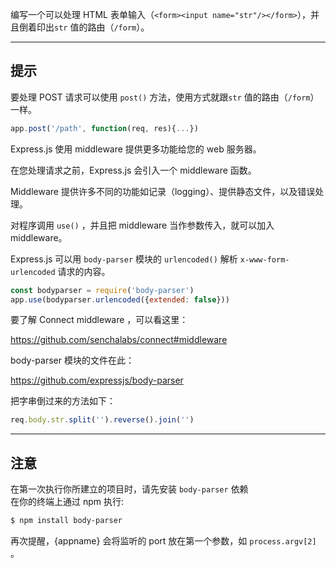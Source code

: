 
编写一个可以处理 HTML 表单输入（`<form><input name="str"/></form>`），并且倒着印出`str` 值的路由（`/form`）。

-----------------------------

## 提示

要处理 POST 请求可以使用 `post()` 方法，使用方式就跟`str` 值的路由（`/form`）一样。

```js
app.post('/path', function(req, res){...})
```

Express.js 使用 middleware 提供更多功能给您的 web 服务器。

在您处理请求之前，Express.js 会引入一个 middleware 函数。

Middleware 提供许多不同的功能如记录（logging）、提供静态文件，以及错误处理。

对程序调用 `use()` ，并且把 middleware 当作参数传入，就可以加入 middleware。

Express.js 可以用 `body-parser` 模块的 `urlencoded()` 解析 `x-www-form-urlencoded` 请求的内容。

```js
const bodyparser = require('body-parser')
app.use(bodyparser.urlencoded({extended: false}))
```

要了解 Connect middleware ，可以看这里：

  https://github.com/senchalabs/connect#middleware

body-parser 模块的文件在此：

  https://github.com/expressjs/body-parser

把字串倒过来的方法如下：

```js
req.body.str.split('').reverse().join('')
```

-----------------------------

## 注意

在第一次执行你所建立的项目时，请先安装 `body-parser` 依赖  
在你的终端上通过 npm 执行:

```sh
$ npm install body-parser
```



再次提醒，{appname} 会将监听的 port 放在第一个参数，如 `process.argv[2]` 。

